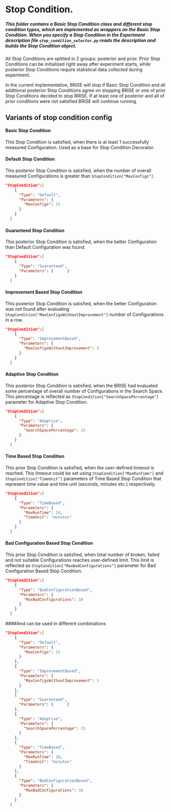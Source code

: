 # Stop Condition.
##### This folder contains a Basic Stop Condition class and different stop condition types, which are implemented as wrappers on the Basic Stop Condition. When you specify a Stop Condition in the Experiment description file `stop_condition_selector.py` reads the description and builds the Stop Condition object.

All Stop Conditions are splitted in 2 groups: posterior and prior. Prior Stop Conditions can be initialized right away after experiment starts, while posterior Stop Conditions require statistical data collected during experiment.

In the current implementation, BRISE will stop if Basic Stop Condition and all additional posterior Stop Conditions agree on stopping BRISE or one of prior Stop Conditions decided to stop BRISE. If at least one of posterior and all of prior conditions were not satisfied BRISE will continue running.

## Variants of stop condition config


#### Basic Stop Condition

This Stop Condition is satisfied, when there is at least 1 successfully measured Configuration. Used as a base for Stop Condition Decorator.

#### Default Stop Condition

This posterior Stop Condition is satisfied, when the number of overall measured Configurations is greater than `StopCondition["MaxConfigs"]`.

```json
"StopCondition":[
    {
      "Type": "Default",
      "Parameters": {
        "MaxConfigs": 15
      }
    }
  ]
```

#### Guaranteed Stop Condition

This posterior Stop Condition is satisfied, when the better Configuration than Default Configuration was found.

```json
"StopCondition":[
    {
      "Type": "Guaranteed",
      "Parameters": {      }
    }
  ]
```

#### Improvement Based Stop Condition

This posterior Stop Condition is satisfied, when the better Configuration was not found after evaluating `StopCondition["MaxConfigsWithoutImprovement"]` number of Configurations in a row.

```json
"StopCondition":[
    {
      "Type": "ImprovementBased",
      "Parameters": {
        "MaxConfigsWithoutImprovement": 5
      }
    }
  ]
```

#### Adaptive Stop Condition

This posterior Stop Condition is satisfied, when the BRISE had evaluated some percentage of overall number of Configurations in the Search Space. 
This percentage is reflected as `StopCondition["SearchSpacePercentage"]` parameter for Adaptive Stop Condition.

```json
"StopCondition":[
    {
      "Type": "Adaptive",
      "Parameters": {
        "SearchSpacePercentage": 15
      }
    }
  ]
```

#### Time Based Stop Condition

This prior Stop Condition is satisfied, when the user-defined timeout is reached.
This timeout could be set using `StopCondition["MaxRunTime"]` and `StopCondition["TimeUnit"]` parameters of Time Based Stop Condition that represent time value and time unit (seconds, minutes etc.) respectively.

```json
"StopCondition":[
    {
      "Type": "TimeBased",
      "Parameters": {
        "MaxRunTime": 10,
        "TimeUnit": "minutes"
      }
    }
  ]
```

#### Bad Configuration Based Stop Condition

This prior Stop Condition is satisfied, when total number of broken, failed and not suitable Configurations reaches user-defined limit. This limit is reflected as `StopCondition["MaxBadConfigurations"]` parameter for Bad Configuration Based Stop Condition.

```json
"StopCondition":[
    {
      "Type": "BadConfigurationBased",
      "Parameters": {
        "MaxBadConfigurations": 10
      }
    }
  ]
```
####And can be used in different combinations

```json
"StopCondition":[
    {
      "Type": "Default",
      "Parameters": {
        "MaxConfigs": 15
      }
    },
    {
      "Type": "ImprovementBased",
      "Parameters": {
        "MaxConfigsWithoutImprovement": 5
      }
    },
    {
      "Type": "Guaranteed",
      "Parameters": {      }
    },
    {
      "Type": "Adaptive",
      "Parameters": {
        "SearchSpacePercentage": 15
      }
    },
    {
      "Type": "TimeBased",
      "Parameters": {
        "MaxRunTime": 10,
        "TimeUnit": "minutes"
      }
    },
    {
      "Type": "BadConfigurationBased",
      "Parameters": {
        "MaxBadConfigurations": 10
      }
    }
  ]
```
